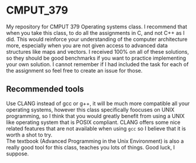 # CMPUT_379
My repository for CMPUT 379 Operating systems class. I recommend that when you take this class, to do all the assignments in C, and not C++ as I did. This would reinforce your understanding of the computer architecture more, especially when you are not given access to advanced data structures like maps and vectors. I received 100% on all of these solutions, so they should be good benchmarks if you want to practice implementing your own solution. I cannot remember if I had included the task for each of the assignment so feel free to create an issue for those.

## Recommended tools

Use CLANG instead of gcc or g++, it will be much more compatible all your operating systems, however this class specifically foocuses on UNIX programming, so I think that you would greatly benefit from using a UNIX like operating system that is POSIX compliant. CLANG offers some nice related features that are not available when using `gcc` so I believe that it is worth a shot to try.  
The textbook (Advanced Programming in the Unix Environment) is also a really good tool for this class, teaches you lots of things. Good luck, I suppose.
